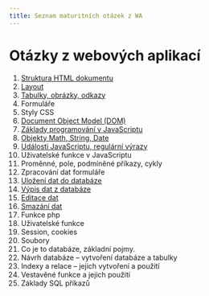 ```yaml
---
title: Seznam maturitních otázek z WA
---
```


Otázky z webových aplikací
==========================

1. [Struktura HTML dokumentu](wa01-struktura)
2. [Layout](wa02-layout)
3. [Tabulky, obrázky, odkazy](wa03-tabulky)
4. Formuláře
5. Styly CSS
6. [Document Object Model (DOM)](wa06-dom)
7. [Základy programování v JavaScriptu](wa07-zaklady)
8. [Objekty Math, String, Date](wa08-math)
9. [Události JavaScriptu, regulární výrazy](wa09-udalosti)
10. Uživatelské funkce v JavaScriptu
11. Proměnné, pole, podmíněné příkazy, cykly
12. Zpracování dat formuláře
13. [Uložení dat do databáze](wa13-ulozeni)
14. [Výpis dat z databáze](wa14-vypis)
15. [Editace dat](wa15-editace)
16. [Smazání dat](wa16-mazani)
17. Funkce php
18. Uživatelské funkce
19. Session, cookies
20. Soubory
21. Co je to databáze, základní pojmy.
22. Návrh databáze – vytvoření databáze a tabulky
23. Indexy a relace – jejich vytvoření a použití
24. Vestavěné funkce a jejich použití
25. Základy SQL příkazů
